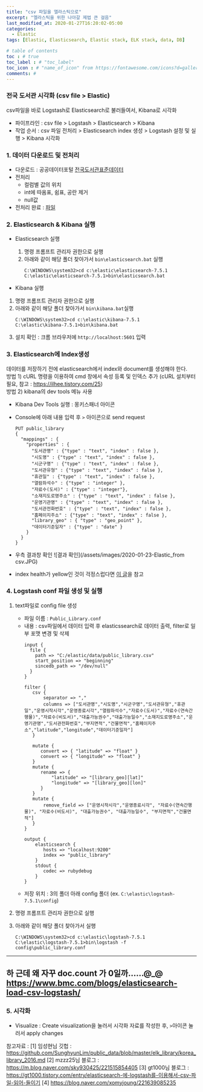 ```yaml
---
title: "csv 파일을 엘라스틱으로"
excerpt: "엘라스틱을 위한 나아갈 제법 큰 걸음"
last_modified_at: 2020-01-27T16:20:02-05:00
categories:
  - Elastic
tags: [Elastic, Elasticsearch, Elastic stack, ELK stack, data, DB]

# table of contents
toc : # true
toc_label : # "toc_label"
toc_icon : # "name_of_icon" from https://fontawesome.com/icons?d=gallery&s=solid&m=free
comments: # 
---
```


### 전국 도서관 시각화 (csv file > Elastic)
csv파일을 바로 Logstash로 Elasticsearch로 불러들여서, Kibana로 시각화
- 파이프라인 : csv file > Logstash > Elasticsearch > Kibana
- 작업 순서 : csv 파일 전처리 > Elasticsearch index 생성 > Logstash 설정 및 실행 > Kibana 시각화



### 1. 데이터 다운로드 및 전처리
- 다운로드 : 공공데이터포털 [전국도서관표준데이터](https://www.data.go.kr/subMain.jsp?param=REFUQUdSSURAMTUwMTMxMDk=#/L2NvbW0vY29tbW9uU2VhcmNoL2RhdGFzZXREZXRhaWwkQF4wMTJtMSRAXnB1YmxpY0RhdGFQaz0xNTAxMzEwOSRAXmJybUNkPU9DMDAwMSRAXm9yZ0luZGV4PURBVEFTRVQ=)
- 전처리 
  - 컬럼별 값의 위치
  - int에 따옴표, 쉼표, 공란 제거
  - null값
- 전처리 완료 : [파일](https://github.com/bettermesol/Elastic/blob/master/Library/Public_Library.csv)



### 2. Elasticsearch & Kibana 실행
- Elasticsearch 실행
  1. 명령 프롬프트 관리자 권한으로 실행
  2. 아래와 같이 해당 폴더 찾아가서 `bin\elasticsearch.bat` 실행  
     ```
     C:\WINDOWS\system32>cd c:\elastic\elasticsearch-7.5.1
     C:\elastic\elasticsearch-7.5.1>bin\elasticsearch.bat
     ```
     
- Kibana 실행
1. 명령 프롬프트 관리자 권한으로 실행
2. 아래와 같이 해당 폴더 찾아가서 `bin\kibana.bat`실행  
   ```
   C:\WINDOWS\system32>cd c:\elastic\kibana-7.5.1
   C:\elastic\kibana-7.5.1>bin\kibana.bat
   ```
3. 설치 확인 : 크롬 브라우저에 `http://localhost:5601` 입력



### 3. Elasticsearch에 Index생성
데이터를 저장하기 전에 elasticsearch에서 index와 document를 생성해야 한다.  
방법 1) cURL 명령을 이용하여 cmd 창에서 속성 등록 및 인덱스 추가 (cURL 설치부터 필요, 참고 : https://ilhee.tistory.com/25)  
방법 2) kibana의 dev tools 메뉴 사용
- Kibana Dev Tools 실행 : 몽키스패너 아이콘
- Console에 아래 내용 입력 후 `>` 아이콘으로 send request
  ```
  PUT public_library
  {
    "mappings" : {
      "properties" : {
        "도서관명" : {"type" : "text", "index" : false },
        "시도명" : {"type" : "text", "index" : false },
        "시군구명" : {"type" : "text", "index" : false },
        "도서관유형" : {"type" : "text", "index" : false },
        "휴관일" : {"type" : "text", "index" : false },
        "열람좌석수" : {"type" : "integer" },
        "자료수(도서)" : {"type" : "integer"},
        "소재지도로명주소" : {"type" : "text", "index" : false },
        "운영기관명" : {"type" : "text", "index" : false },
        "도서관전화번호" : {"type" : "text", "index" : false },
        "홈페이지주소" : {"type" : "text", "index" : false },
        "library_geo" : { "type" : "geo_point" },
        "데이터기준일자" : {"type" : "date" }
      }
    }
  }
  ```

- 우측 결과창 확인
  ![결과 확인](/assets/images/2020-01-23-Elastic_from csv.JPG)
- index health가 yellow인 것이 걱정스럽다면 [이 글](https://bettermesol.github.io/elastic/2020/01/22/Elastic_Status-check/)을 참고

  

### 4. Logstash conf 파일 생성 및 실행
1. text파일로 config file 생성
   - 파일 이름 : `Public_Library.conf`
   - 내용 : csv파일에서 데이터 입력 후 elasticssearch로 데이터 출력, filter로 일부 포맷 변경 및 삭제  
     ```
     input {  
       file {
         path => "C:/elastic/data/public_library.csv"
         start_position => "beginning"
         sincedb_path => "/dev/null"   
       }
     }
     
     filter {  
        csv {
            separator => ","
            columns => ["도서관명","시도명","시군구명","도서관유형","휴관일","운영시작시각","운영종료시각","열람좌석수","자료수(도서)","자료수(연속간행물)","자료수(비도서)","대출가능권수","대출가능일수","소재지도로명주소","운영기관명","도서관전화번호","부지면적","건물면적","홈페이지주소","latitude","longitude","데이터기준일자"]
        }
        
        mutate {
           convert => { "latitude" => "float" }
           convert => { "longitude" => "float" }
        }
        mutate {
           rename => {
               "latitude" => "[library_geo][lat]"
               "longitude" => "[library_geo][lon]"
           }
        }
        mutate {
            remove_field => ["운영시작시각","운영종료시각", "자료수(연속간행물)", "자료수(비도서)", "대출가능권수", "대출가능일수", "부지면적","건물면적"]
        }
     }
     
     output {  
         elasticsearch {
     	    hosts => "localhost:9200"
     	    index => "public_library"
         }
         stdout {
         	codec => rubydebug
         }
     }
     ```
   - 저장 위치 : 3의 폴더 아래 config 폴더 (ex. `C:\elastic\logstash-7.5.1\config`)  

2. 명령 프롬프트 관리자 권한으로 실행

3. 아래와 같이 해당 폴더 찾아가서 실행  
   ```
   C:\WINDOWS\system32>cd c:\elastic\logstash-7.5.1
   C:\elastic\logstash-7.5.1>bin\logstash -f config\public_library.conf
   ```



---
**하 근데 왜 자꾸 doc.count 가 0일까......@_@**
https://www.bmc.com/blogs/elasticsearch-load-csv-logstash/
---



### 5. 시각화
- Visualize : Create visualization을 눌러서 시각화 자료를 작성한 후, `>`아이콘 눌러서 apply changes



참고자료 : 
[1] 임성현님 깃헙 : https://github.com/SunghyunLim/public_data/blob/master/elk_library/korea_library_2016.md
[2] mzzz25님 블로그 : https://m.blog.naver.com/sky930425/221515854405
[3] gt1000님 블로그 : https://gt1000.tistory.com/entry/elasticsearch-에-logstash를-이용해서-csv-파일-읽어-들이기
[4] https://blog.naver.com/xomyjoung/221639085235
